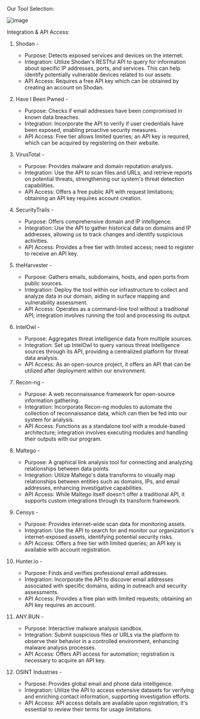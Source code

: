 Our Tool Selection: 

![image](https://github.com/user-attachments/assets/b01314c8-e352-4f0f-8a65-29b6918bb469)


Integration & API Access: 

1. Shodan -
     - Purpose: Detects exposed services and devices on the internet.
     - Integration: Utilize Shodan's RESTful API to query for information about specific IP addresses, ports, and services. This can help identify potentially vulnerable devices related to our assets.
     - API Access: Requires a free API key which can be obtained by creating an account on Shodan.

2. Have I Been Pwned -
     - Purpose: Checks if email addresses have been compromised in known data breaches.
     - Integration: Incorporate the API to verify if user credentials have been exposed, enabling proactive security measures.
     - API Access: Free tier allows limited queries; an API key is required, which can be acquired by registering on their website.

3. VirusTotal - 
     - Purpose: Provides malware and domain reputation analysis.
     - Integration: Use the API to scan files and URLs, and retrieve reports on potential threats, strengthening our system's threat detection capabilities.
     - API Access: Offers a free public API with request limitations; obtaining an API key requires account creation.

4. SecurityTrails - 
     - Purpose: Offers comprehensive domain and IP intelligence.
     - Integration: Use the API to gather historical data on domains and IP addresses, allowing us to track changes and identify suspicious activities.
     - API Access: Provides a free tier with limited access; need to register to receive an API key.

5. theHarvester -
     - Purpose: Gathers emails, subdomains, hosts, and open ports from public sources.
     - Integration: Deploy the tool within our infrastructure to collect and analyze data in our domain, aiding in surface mapping and vulnerability assessment.
     - API Access: Operates as a command-line tool without a traditional API; integration involves running the tool and processing its output.

6. IntelOwl -
     - Purpose: Aggregates threat intelligence data from multiple sources.
     - Integration: Set up IntelOwl to query various threat intelligence sources through its API, providing a centralized platform for threat data analysis.
     - API Access: As an open-source project, it offers an API that can be utilized after deployment within our environment.

7. Recon-ng -
     - Purpose: A web reconnaissance framework for open-source information gathering.
     - Integration: Incorporate Recon-ng modules to automate the collection of reconnaissance data, which can then be fed into our system for analysis.
     - API Access: Functions as a standalone tool with a module-based architecture; integration involves executing modules and handling their outputs with our program.

8. Maltego -
     - Purpose: A graphical link analysis tool for connecting and analyzing relationships between data points.
     - Integration: Utilize Maltego's data transforms to visually map relationships between entities such as domains, IPs, and email addresses, enhancing investigative capabilities.
     - API Access: While Maltego itself doesn't offer a traditional API, it supports custom integrations through its transform framework.

9. Censys -
     - Purpose: Provides internet-wide scan data for monitoring assets.
     - Integration: Use the API to search for and monitor our organization's internet-exposed assets, identifying potential security risks.
     - API Access: Offers a free tier with limited queries; an API key is available with account registration.

10. Hunter.io -
     - Purpose: Finds and verifies professional email addresses.
     - Integration: Incorporate the API to discover email addresses associated with specific domains, aiding in outreach and security assessments.
     - API Access: Provides a free plan with limited requests; obtaining an API key requires an account.

11. ANY.RUN -
     - Purpose: Interactive malware analysis sandbox.
     - Integration: Submit suspicious files or URLs via the platform to observe their behavior in a controlled environment, enhancing malware analysis processes.
     - API Access: Offers API access for automation; registration is necessary to acquire an API key.

12. OSINT Industries -
     - Purpose: Provides global email and phone data intelligence.
     - Integration: Utilize the API to access extensive datasets for verifying and enriching contact information, supporting investigation efforts.
     - API Access: API access details are available upon registration; it's essential to review their terms for usage limitations.
